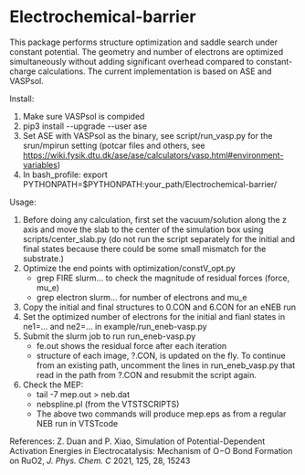 # Electrochemical-barrier
This package performs structure optimization and saddle search under constant potential. The geometry and number of electrons are optimized simultaneously without adding significant overhead compared to constant-charge calculations. The current implementation is based on ASE and VASPsol. 

Install:
 1. Make sure VASPsol is compided
 2. pip3 install --upgrade --user ase  
 3. Set ASE with VASPsol as the binary, see script/run_vasp.py for the srun/mpirun setting
    (potcar files and others, see https://wiki.fysik.dtu.dk/ase/ase/calculators/vasp.html#environment-variables)
 4. In bash_profile: export PYTHONPATH=$PYTHONPATH:your_path/Electrochemical-barrier/

Usage:
1. Before doing any calculation, first set the vacuum/solution along the z axis and move the slab to the center of the simulation box using scripts/center_slab.py (do not run the script separately for the initial and final states because there could be some small mismatch for the substrate.)
2. Optimize the end points with optimization/constV_opt.py
   - grep FIRE slurm... to check the magnitude of residual forces (force, mu_e)
   - grep electron slurm... for number of electrons and mu_e
3. Copy the initial and final structures to 0.CON and 6.CON for an eNEB run
4. Set the optimized number of electrons for the initial and fianl states in ne1=... and ne2=... in example/run_eneb-vasp.py
5. Submit the slurm job to run run_eneb-vasp.py
   - fe.out shows the residual force after each iteration
   - structure of each image, ?.CON, is updated on the fly. To continue from an existing path, uncomment the lines in run_eneb_vasp.py that read in the path from ?.CON and resubmit the script again.
6. Check the MEP:
   - tail -7 mep.out > neb.dat
   - nebspline.pl (from the VTSTSCRIPTS)
   - The above two commands will produce mep.eps as from a regular NEB run in VTSTcode


References:
  Z. Duan and P. Xiao, Simulation of Potential-Dependent Activation Energies in Electrocatalysis: Mechanism of O−O Bond Formation on RuO2, *J. Phys. Chem. C* 2021, 125, 28, 15243
